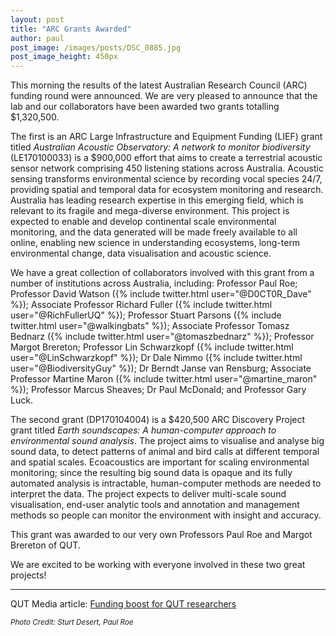 ```yaml
---
layout: post
title: "ARC Grants Awarded"
author: paul
post_image: /images/posts/DSC_0885.jpg
post_image_height: 450px
---
```


This morning the results of the latest Australian Research Council (ARC) funding
round were announced. We are very pleased to announce that the lab and our 
collaborators have been awarded two grants totalling $1,320,500.

The first is an ARC Large Infrastructure and Equipment Funding (LIEF) grant 
titled _Australian Acoustic Observatory: A network to monitor biodiversity_
(LE170100033) is a $900,000 effort that aims to create a terrestrial acoustic 
sensor network comprising 450 listening stations across Australia.
Acoustic sensing transforms environmental science by recording vocal species 
24/7, providing spatial and temporal data for ecosystem monitoring and research.
Australia has leading research expertise in this emerging field, which is 
relevant to its fragile and mega-diverse environment. This project is expected
to enable and develop continental scale environmental monitoring, and the data
generated will be made freely available to all online, enabling new science in 
understanding ecosystems, long-term environmental change, data visualisation 
and acoustic science.

We have a great collection of collaborators involved with this grant from a 
number of institutions across Australia, including: 
Professor Paul Roe; 
Professor David Watson ({% include twitter.html user="@D0CT0R_Dave" %}); 
Associate Professor Richard Fuller ({% include twitter.html user="@RichFullerUQ" %}); 
Professor Stuart Parsons ({% include twitter.html user="@walkingbats" %}); 
Associate Professor Tomasz Bednarz ({% include twitter.html user="@tomaszbednarz" %}); 
Professor Margot Brereton; 
Professor Lin Schwarzkopf ({% include twitter.html user="@LinSchwarzkopf" %}); 
Dr Dale Nimmo ({% include twitter.html user="@BiodiversityGuy" %}); 
Dr Berndt Janse van Rensburg; 
Associate Professor Martine Maron ({% include twitter.html user="@martine_maron" %});
Professor Marcus Sheaves; 
Dr Paul McDonald; and
Professor Gary Luck.

The second grant (DP170104004) is a $420,500 ARC Discovery Project grant 
titled _Earth soundscapes: A human-computer approach to environmental sound 
analysis_. The project  aims to visualise and analyse big sound data, to detect 
patterns of animal and bird calls at different temporal and spatial scales. 
Ecoacoustics are important for scaling environmental monitoring; since the 
resulting big sound data is opaque and its fully automated analysis is 
intractable, human-computer methods are needed to interpret the data. The 
project expects to deliver multi-scale sound visualisation, end-user analytic 
tools and annotation and management methods so people can monitor the 
environment with insight and accuracy.

This grant was awarded to our very own Professors Paul Roe and Margot Brereton 
of QUT.

We are excited to be working with everyone involved in these two great projects!

---

QUT Media article: [Funding boost for QUT researchers](https://www.qut.edu.au/news/news?news-id=111276)

<em><small>Photo Credit: Sturt Desert, Paul Roe</small></em>

